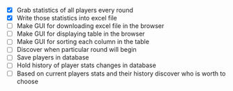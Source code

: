 - [x] Grab statistics of all players every round
- [x] Write those statistics into excel file
- [ ] Make GUI for downloading excel file in the browser
- [ ] Make GUI for displaying table in the browser
- [ ] Make GUI for sorting each column in the table
- [ ] Discover when particular round will begin
- [ ] Save players in database
- [ ] Hold history of player stats changes in database
- [ ] Based on current players stats and their history discover who is worth to choose
